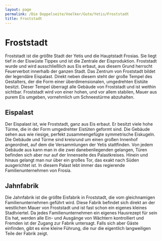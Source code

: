 ```yaml
---
layout: page
permalink: /Die Doppelseite/Voelker/Gute/Yetis/Froststadt
title: Froststadt
---
```


# Froststadt

Froststadt ist die größte Stadt der Yetis und die Hauptstadt Frosias. Sie liegt tief in der Eiswüste Tippex und ist die Zentrale der Eisproduktion. Froststadt wurde und wird ausschließlich aus Eis erbaut, aus diesem Grund herrscht Feuerverbot innerhalb der ganzen Stadt. Das Zentrum von Froststadt bildet der legendäre Eispalast. Direkt neben diesem steht der große Tempel des Gestalters, der die Form einer überdimensionalen, umgedrehten Eistüte besitzt. Dieser Tempel überragt alle Gebäude von Froststadt und ist weithin sichtbar. Froststadt wird von einer hohen, und vor allem stabilen, Mauer aus purem Eis umgeben, vornehmlich um Schneestürme abzuhalten.

## Eispalast

Der Eispalast ist, wie Froststadt, ganz aus Eis erbaut. Er besitzt viele hohe Türme, die in der Form umgedrehter Eistüten geformt sind. Die Gebäude sehen aus wie riesige, perfekt zusammengefügte symmetrische Eiskugeln. Die Gebäude und Türme sind kreisrund um einen großen Innenhof angeordnet, auf dem die Versammlungen der Yetis stattfinden. Von jedem Gebäude aus kann man in die zwei danebenliegenden gelangen, Türen befinden sich aber nur auf der Innenseite des Palastkreises. Hinein und hinaus gelangt man nur über ein großes Tor, das exakt nach Süden ausgerichtet ist. In diesem Palast lebt immer das regierende Familienunternehmen von Frosia.

## Jahnfabrik

Die Jahnfabrik ist die größte Eisfabrik in Froststadt, die vom gleichnamigen Familienunternehmen geführt wird. Diese Fabrik befindet sich direkt an der westlichen Mauer von Froststadt und ist fast schon ein eigenes kleines Stadtviertel. Da jedes Familienunternehmen ein eigenes Hausrezept für sein Eis hat, werden alle Ein- und Ausgänge von Wächtern kontrolliert und Fremden ist der Zugang zur Fabrik untersagt. Falls sich aber Gäste einfinden, gibt es eine kleine Führung, die nur die eigentlich langweiligen Teile der Fabrik zeigt.

